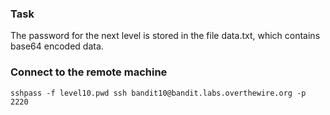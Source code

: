 ### Task

The password for the next level is stored in the file data.txt, which contains base64 encoded data.

### Connect to the remote machine

```
sshpass -f level10.pwd ssh bandit10@bandit.labs.overthewire.org -p 2220
```
